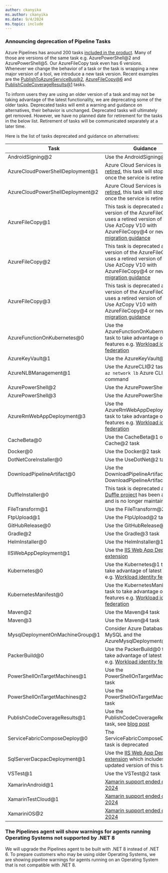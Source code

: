 ```yaml
---
author: ckanyika
ms.author: ckanyika
ms.date: 9/4/2024
ms.topic: include
---
```


### Announcing deprecation of Pipeline Tasks

Azure Pipelines has around 200 tasks [included in the product](/azure/devops/pipelines/tasks/reference). Many of those are versions of the same task e.g. AzurePowerShell@2 and AzurePowerShell@5. Our AzureFileCopy task even has 6 versions. Whenever we change the behavior of a task or the task is wrapping a new major version of a tool, we introduce a new task version. Recent examples are the [PublishToAzureServiceBus@2](/azure/devops/release-notes/2024/pipelines/sprint-240-update#publishtoazureservicebus2-task), [AzureFileCopy@6](/azure/devops/release-notes/2024/pipelines/sprint-236-update#new-azurefilecopy6-task-supports-secret-less-configurations) and [PublishCodeCoverageResults@1](https://devblogs.microsoft.com/devops/new-pccr-task) tasks.

To inform users they are using an older version of a task and may not be taking advantage of the latest functionality, we are deprecating some of the older tasks. Deprecated tasks will emit a warning and guidance on alternatives, their behavior is unchanged.
Deprecated tasks will ultimately get removed. However, we have no planned date for retirement for the tasks in the below list. Retirement of tasks will be communicated separately at a later time.

Here is the list of tasks deprecated and guidance on alternatives:

| Task                             | Guidance           |
|----------------------------------|--------------------|
| AndroidSigning@2                 | Use the AndroidSigning@3 task |
| AzureCloudPowerShellDeployment@1 | Azure Cloud Services is being [retired](https://aka.ms/cloudservicesretirement), this task will stop working once the service is retired |
| AzureCloudPowerShellDeployment@2 | Azure Cloud Services is being [retired](https://aka.ms/cloudservicesretirement), this task will stop working once the service is retired |
| AzureFileCopy@1                  | This task is deprecated as this version of the AzureFileCopy task uses a retired version of AzCopy. Use AzCopy V10 with AzureFileCopy@4 or newer, see [migration guidance](https://github.com/Azure/azure-storage-azcopy/blob/main/MigrationGuideV8toV10.md) |
| AzureFileCopy@2                  | This task is deprecated as this version of the AzureFileCopy task uses a retired version of AzCopy. Use AzCopy V10 with AzureFileCopy@4 or newer, see [migration guidance](https://github.com/Azure/azure-storage-azcopy/blob/main/MigrationGuideV8toV10.md) |
| AzureFileCopy@3                  | This task is deprecated as this version of the AzureFileCopy task uses a retired version of AzCopy. Use AzCopy V10 with AzureFileCopy@4 or newer, see [migration guidance](https://github.com/Azure/azure-storage-azcopy/blob/main/MigrationGuideV8toV10.md) |
| AzureFunctionOnKubernetes@0      | Use the AzureFunctionOnKubernetes@1 task to take advantage of latest features e.g. [Workload identity federation](https://aka.ms/azdo-rm-workload-identity-tasks)
| AzureKeyVault@1                  | Use the AzureKeyVault@2 task |
| AzureNLBManagement@1             | Use the AzureCLI@2 task and the `az network lb` Azure CLI command |
| AzurePowerShell@2                | Use the AzurePowerShell@5 task |
| AzurePowerShell@3                | Use the AzurePowerShell@5 task |
| AzureRmWebAppDeployment@3        | Use the AzureRmWebAppDeployment@4 task to take advantage of latest features e.g. [Workload identity federation](https://aka.ms/azdo-rm-workload-identity-tasks) |
| CacheBeta@0                      | Use the CacheBeta@1 or Cache@2 task |
| Docker@0                         | Use the Docker@2 task | 
| DotNetCoreInstaller@0            | Use the UseDotNet@2 task |
| DownloadPipelineArtifact@0       | Use the DownloadPipelineArtifact@1 or DownloadPipelineArtifact@2 task |
| DuffleInstaller@0                | This task is deprecated as the [Duffle project](https://github.com/cnabio/duffle) has been archived and is no longer maintained |
| FileTransform@1                  | Use the FileTransform@2 task |
| FtpUpload@1                      | Use the FtpUpload@2 task |
| GitHubRelease@0                  | Use the GitHubRelease@1 task |
| Gradle@2                         | Use the Gradle@3 task |
| HelmInstaller@0                  | Use the HelmInstaller@1 task |
| IISWebAppDeployment@1            | Use the [IIS Web App Deployment extension](https://marketplace.visualstudio.com/items?itemName=ms-vscs-rm.iiswebapp) |
| Kubernetes@0                     | Use the Kubernetes@1 task to take advantage of latest features e.g. [Workload identity federation](https://aka.ms/azdo-rm-workload-identity-tasks) |
| KubernetesManifest@0             | Use the KubernetesManifest@1 task to take advantage of latest features e.g. [Workload identity federation](https://aka.ms/azdo-rm-workload-identity-tasks) |
| Maven@2                          | Use the Maven@4 task |
| Maven@3                          | Use the Maven@4 task |
| MysqlDeploymentOnMachineGroup@1  | Consider Azure Database for MySQL and the AzureMysqlDeployment@1 task |
| PackerBuild@0                    | Use the PackerBuild@0 task to take advantage of latest features e.g. [Workload identity federation](https://aka.ms/azdo-rm-workload-identity-tasks) |
| PowerShellOnTargetMachines@1     | Use the PowerShellOnTargetMachines@3 task |
| PowerShellOnTargetMachines@2     | Use the PowerShellOnTargetMachines@3 task |
| PublishCodeCoverageResults@1     | Use the PublishCodeCoverageResults@1 task, see [blog post](https://devblogs.microsoft.com/devops/new-pccr-task)             |
| ServiceFabricComposeDeploy@0     | The ServiceFabricComposeDeploy@0 task is deprecated |
| SqlServerDacpacDeployment@1      | Use the [IIS Web App Deployment extension](https://marketplace.visualstudio.com/items?itemName=ms-vscs-rm.iiswebapp) which includes an updated version of this task |
| VSTest@1                         | Use the VSTest@2 task |
| XamarinAndroid@1                 | [Xamarin support ended on May 1, 2024](https://dotnet.microsoft.com/en-us/platform/support/policy/xamarin) |
| XamarinTestCloud@1               | [Xamarin support ended on May 1, 2024](https://dotnet.microsoft.com/en-us/platform/support/policy/xamarin) |
| XamariniOS@2                     | [Xamarin support ended on May 1, 2024](https://dotnet.microsoft.com/en-us/platform/support/policy/xamarin) |

### The Pipelines agent will show warnings for agents running Operating Systems not supported by .NET 8

We will upgrade the Pipelines agent to be built with .NET 8 instead of .NET 6. To prepare customers who may be using older Operating Systems, we are showing pipeline warnings for agents running on an Operating System that is not compatible with .NET 8. 